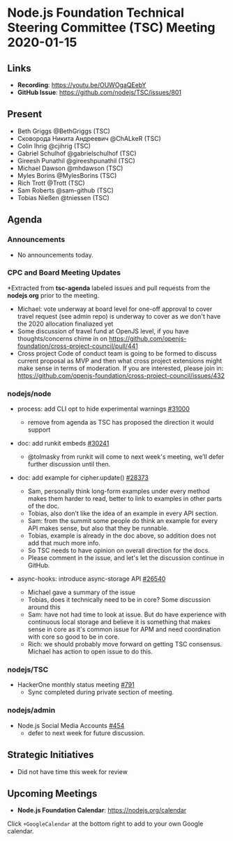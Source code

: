 # Node.js Foundation Technical Steering Committee (TSC) Meeting 2020-01-15

## Links

* **Recording**: <https://youtu.be/OUWOgaQEebY>
* **GitHub Issue**: <https://github.com/nodejs/TSC/issues/801>

## Present

* Beth Griggs @BethGriggs (TSC)
* Сковорода Никита Андреевич @ChALkeR (TSC)
* Colin Ihrig @cjihrig (TSC)
* Gabriel Schulhof @gabrielschulhof (TSC)
* Gireesh Punathil @gireeshpunathil (TSC)
* Michael Dawson @mhdawson (TSC)
* Myles Borins @MylesBorins (TSC)
* Rich Trott @Trott (TSC)
* Sam Roberts @sam-github (TSC)
* Tobias Nießen @tniessen (TSC)

## Agenda

### Announcements

* No announcements today.

### CPC and Board Meeting Updates

\*Extracted from **tsc-agenda** labeled issues and pull requests from the **nodejs org** prior to the meeting.

* Michael: vote underway at board level for one-off approval to cover travel request (see admin repo) is
  underway to cover as we don't have the 2020 allocation finaliazed yet
* Some discussion of travel fund at OpenJS level, if you have thoughts/concerns chime in on
  <https://github.com/openjs-foundation/cross-project-council/pull/441>
* Cross project Code of conduct team is going to be formed to discuss current proposal as MVP and then
  what cross project extensions might make sense in terms of moderation. If you are interested, please
  join in: <https://github.com/openjs-foundation/cross-project-council/issues/432>

### nodejs/node

* process: add CLI opt to hide experimental warnings [#31000](https://github.com/nodejs/node/pull/31000)
  * remove from agenda as TSC has proposed the direction it would support

* doc: add runkit embeds [#30241](https://github.com/nodejs/node/pull/30241)
  * @tolmasky from runkit will come to next week's meeting, we’ll defer further discussion until
    then.

* doc: add example for cipher.update() [#28373](https://github.com/nodejs/node/pull/28373)
  * Sam, personally think long-form examples under every method makes them harder to read,
    better to link to examples in other parts of the doc.
  * Tobias, also don’t like the idea of an example in every API section.
  * Sam: from the summit some people do think an example for every API makes sense, but
    also that they be runnable.
  * Tobias, example is already in the doc above, so addition does not add that much more info.
  * So TSC needs to have opinion on overall direction for the docs.
  * Please comment in the issue, and let's let the discussion continue in GitHub.

* async-hooks: introduce async-storage API [#26540](https://github.com/nodejs/node/pull/26540)
  * Michael gave a summary of the issue
  * Tobias, does it technically need to be in core? Some discussion around this
  * Sam: have not had time to look at issue.  But do have experience with continuous local
    storage and believe it is something that makes sense in core as it's common issue for APM
    and need coordination with core so good to be in core.
  * Rich: we should probably move forward on getting TSC consensus. Michael has action to open
    issue to do this.

### nodejs/TSC

* HackerOne monthly status meeting [#791](https://github.com/nodejs/TSC/issues/791)
  * Sync completed during private section of meeting.

### nodejs/admin

* Node.js Social Media Accounts [#454](https://github.com/nodejs/admin/issues/454)
  * defer to next week for future discussion.

## Strategic Initiatives

* Did not have time this week for review

## Upcoming Meetings

* **Node.js Foundation Calendar**: <https://nodejs.org/calendar>

Click `+GoogleCalendar` at the bottom right to add to your own Google calendar.

